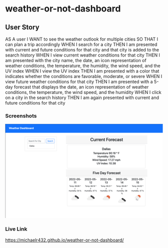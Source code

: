 # weather-or-not-dashboard

## User Story

AS A user
I WANT to see the weather outlook for multiple cities
SO THAT I can plan a trip accordingly
WHEN I search for a city
THEN I am presented with current and future conditions for that city and that city is added to the 
search history
WHEN I view current weather conditions for that city
THEN I am presented with the city name, the date, an icon representation of weather conditions, the 
temperature, the humidity, the wind speed, and the UV index
WHEN I view the UV index
THEN I am presented with a color that indicates whether the conditions are favorable, moderate, or severe
WHEN I view future weather conditions for that city
THEN I am presented with a 5-day forecast that displays the date, an icon representation of weather 
conditions, the temperature, the wind speed, and the humidity
WHEN I click on a city in the search history
THEN I am again presented with current and future conditions for that city

### Screenshots
![screenshot2](/images/screenshot.png)

### Live Link
https://michaelr432.github.io/weather-or-not-dashboard/